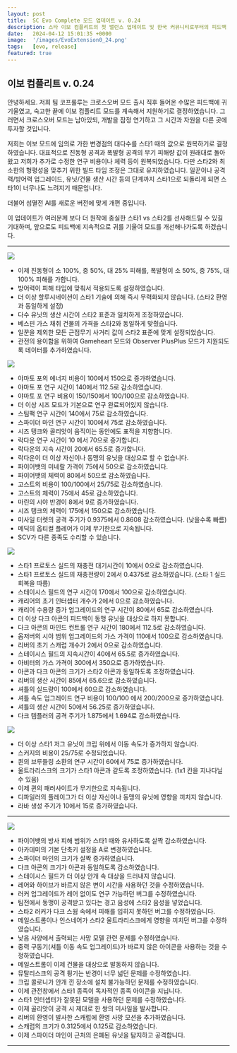 ```yaml
---
layout: post
title:  SC Evo Complete 모드 업데이트 v. 0.24
description: 스타 이보 컴플리트의 첫 밸런스 업데이트 및 한국 커뮤니티로부터의 피드백 수용
date:   2024-04-12 15:01:35 +0000
image:  '/images/EvoExtension0_24.png'
tags:   [evo, release]
featured: true
---
```


## 이보 컴플리트 v. 0.24

안녕하세요. 저희 팀 코프룰루는 크로스오버 모드 출시 직후 들어온 수많은 피드백에 귀 기울였고, 숙고한 끝에 이보 컴플리트 모드를 계속해서 지원하기로 결정하였습니다. 그러면서 크로스오버 모드는 남아있되, 개발을 잠정 연기하고 그 시간과 자원을 다른 곳에 투자할 것입니다.

저희는 이보 모드에 임의로 가한 변경점의 대다수를 스타1 때의 값으로 원복하기로 결정하였습니다. 대표적으로 진동형 공격과 폭발형 공격의 무기 피해량 값이 원래대로 돌아왔고 저희가 추가로 수정한 연구 비용이나 체력 등이 원복되었습니다. 다만 스타2와 최소한의 형평성을 맞추기 위한 빌드 타임 조정은 그대로 유지하였습니다. 일꾼이나 공격력/방어력 업그레이드, 유닛/건물 생산 시간 등의 단계까지 스타1으로 되돌리게 되면 스타1이 너무나도 느려지기 때문입니다. 

더불어 섬멸전 AI를 새로운 버전에 맞게 개편 중입니다.

이 업데이트가 여러분께 보다 더 원작에 충실한 스타1 vs 스타2를 선사해드릴 수 있길 기대하며, 앞으로도 피드백에 지속적으로 귀를 기울여 모드를 개선해나가도록 하겠습니다.

***

![]({{site.baseurl}}/images/Divider_Extension.png)

* 이제 진동형이 소 100%, 중 50%, 대 25% 피해를, 폭발형이 소 50%, 중 75%, 대 100% 피해를 가합니다.
* 방어력이 피해 타입에 맞춰서 적용되도록 설정하였습니다. 
* 더 이상 할루시네이션이 스타1 기술에 의해 즉시 무력화되지 않습니다. (스타2 환영과 동일하게 설정)
* 다수 유닛의 생산 시간이 스타2 표준과 일치하게 조정하였습니다.
* 베스핀 가스 채취 건물의 가격을 스타2와 동일하게 맞췄습니다.
* 일꾼을 제외한 모든 근접무기 사거리 값이 스타2 표준에 맞게 설정되었습니다.
* 관전의 용이함을 위하여 Gameheart 모드와 Observer PlusPlus 모드가 지원되도록 데이터를 추가하였습니다.

![]({{site.baseurl}}/images/Divider_Terran.png)

* 야마토 포의 에너지 비용이 100에서 150으로 증가하였습니다.
* 야마토 포 연구 시간이 140에서 112.5로 감소하였습니다.
* 야마토 포 연구 비용이 150/150에서 100/100으로 감소하였습니다.
* 더 이상 시즈 모드가 기본으로 연구 완료되어있지 않습니다.
* 스팀팩 연구 시간이 140에서 75로 감소하였습니다.
* 스파이더 마인 연구 시간이 100에서 75로 감소하였습니다.
* 시즈 탱크와 골리앗이 움직이는 동안에도 표적을 지향합니다.
* 락다운 연구 시간이 10 에서 70으로 증가합니다.
* 락다운의 지속 시간이 20에서 65.5로 증가합니다.
* 락다운이 더 이상 자신이나 동맹의 유닛을 대상으로 할 수 없습니다.
* 파이어뱃의 미네랄 가격이 75에서 50으로 감소하였습니다.
* 파이어뱃의 체력이 80에서 50으로 감소하였습니다.
* 고스트의 비용이 100/100에서 25/75로 감소하였습니다.
* 고스트의 체력이 75에서 45로 감소하였습니다.
* 마린의 시야 반경이 8에서 9로 증가하였습니다.
* 시즈 탱크의 체력이 175에서 150으로 감소하였습니다.
* 미사일 터렛의 공격 주기가 0.9375에서 0.8608 감소하였습니다. (낮을수록 빠름)
* 메딕의 옵티컬 플레어가 이제 무기한으로 지속됩니다.
* SCV가 다른 종족도 수리할 수 있습니다.

![]({{site.baseurl}}/images/Divider_Protoss.png)

* 스타1 프로토스 실드의 재충전 대기시간이 10에서 0으로 감소하였습니다. 
* 스타1 프로토스 실드의 재충전량이 2에서 0.4375로 감소하였습니다. (스타 1 실드 회복을 따름)
* 스테이시스 필드의 연구 시간이 170에서 100으로 감소하였습니다.
* 캐리어의 초기 인터셉터 개수가 2에서 0으로 감소하였습니다.
* 캐리어 수용량 증가 업그레이드의 연구 시간이 80에서 65로 감소하였습니다.
* 더 이상 다크 아콘의 피드백이 동맹 유닛을 대상으로 하지 못합니다.
* 다크 아콘의 마인드 컨트롤 연구 시간이 180에서 112.5로 감소하였습니다.
* 옵저버의 시야 범위 업그레이드의 가스 가격이 110에서 100으로 감소하였습니다.
* 리버의 초기 스캐럽 개수가 2에서 0으로 감소하였습니다.
* 스테이시스 필드의 지속시간이 40에서 65.5로 증가하였습니다.
* 아비터의 가스 가격이 300에서 350으로 증가하였습니다.
* 아콘과 다크 아콘의 크기가 스타2 아콘과 동일하도록 조정하였습니다.
* 리버의 생산 시간이 85에서 65.6으로 감소하였습니다.
* 셔틀의 실드량이 100에서 60으로 감소하였습니다.
* 셔틀 속도 업그레이드 연구 비용이 100/100 에서 200/200으로 증가하였습니다.
* 셔틀의 생산 시간이 50에서 56.25로 증가하였습니다.
* 다크 템플러의 공격 주기가 1.875에서 1.694로 감소하였습니다.


![]({{site.baseurl}}/images/Divider_Zerg.png)

* 더 이상 스타1 저그 유닛이 크립 위에서 이동 속도가 증가하지 않습니다.
* 스커지의 비용이 25/75로 수정되었습니다.
* 퀸의 브루들링 소환의 연구 시간이 60에서 75로 증가하였습니다.
* 울트라리스크의 크기가 스타1 아콘과 같도록 조정하였습니다. (1x1 칸을 지나다닐 수 있음)
* 이제 퀸의 패러사이트가 무기한으로 지속됩니다.
* 디파일러의 플레이그가 더 이상 자신이나 동맹의 유닛에 영향을 끼치지 않습니다.
* 라바 생성 주기가 10에서 15로 증가하였습니다.

***

![]({{site.baseurl}}/images/Divider_CoreMods.png)

* 파이어뱃의 방사 피해 범위가 스타1 때와 유사하도록 살짝 감소하였습니다.
* 아카데미의 기본 단축키 설정을 A로 변경하였습니다.
* 스파이더 마인의 크기가 살짝 증가하였습니다.
* 다크 아콘의 크기가 아콘과 동일하도록 감소하였습니다.
* 스테이시스 필드가 더 이상 안개 속 대상을 드러내지 않습니다.
* 레어와 하이브가 바르지 않은 변이 시간을 사용하던 것을 수정하였습니다.
* 러커 업그레이드가 레어 없이도 연구 가능하던 버그를 수정하였습니다.
* 팀전에서 동맹이 공격받고 있다는 경고 음성에 스타2 음성을 넣었습니다.
* 스타2 러커가 다크 스웜 속에서 피해를 입히지 못하던 버그를 수정하였습니다.
* 메일스트롬이나 인스네어가 스타2 울트라리스크에게 영향을 끼치던 버그를 수정하였습니다.
* 낮음 사양에서 출력되는 사망 모델 관련 문제를 수정하였습니다.
* 중력 구동기(셔틀 이동 속도 업그레이드)가 바르지 않은 아이콘을 사용하는 것을 수정하였습니다.
* 메일스트롬이 이제 건물을 대상으로 발동하지 않습니다.
* 뮤탈리스크의 공격 튕기는 반경이 너무 넓던 문제를 수정하였습니다.
* 크립 콜로니가 안개 낀 장소에 설치 불가능하던 문제를 수정하였습니다.
* 이제 관전창에서 스타1 종족이 독자적인 종족 아이콘을 지닙니다.
* 스타1 인터셉터가 잘못된 모델을 사용하던 문제를 수정하였습니다.
* 이제 골리앗이 공격 시 제대로 한 쌍의 미사일을 발사합니다.
* 리버의 환영이 발사한 스캐럽에 환영 사망 모션을 추가하였습니다.
* 스캐럽의 크기가 0.3125에서 0.125로 감소하였습니다.
* 이제 스파이더 마인이 근처의 은폐된 유닛을 탐지하고 공격합니다.

***
